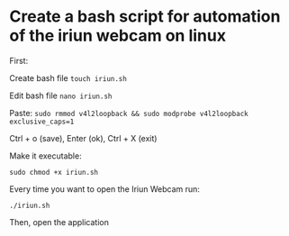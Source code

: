 # Create a bash script for automation of the iriun webcam on linux

First:

Create bash file
`touch iriun.sh`

Edit bash file
`nano iriun.sh`

Paste: 
`sudo rmmod v4l2loopback && sudo modprobe v4l2loopback exclusive_caps=1`

Ctrl + o (save), Enter (ok), Ctrl + X (exit)

Make it executable:

`sudo chmod +x iriun.sh`

Every time you want to open the Iriun Webcam run:

`./iriun.sh`

Then, open the application


